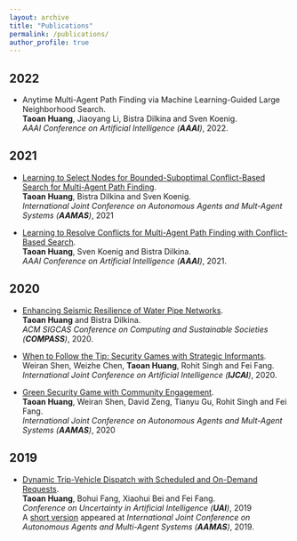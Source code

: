 ```yaml
---
layout: archive
title: "Publications"
permalink: /publications/
author_profile: true
---
```


## 2022
* Anytime Multi-Agent Path Finding via Machine Learning-Guided Large Neighborhood Search.                     
    **Taoan Huang**, Jiaoyang Li, Bistra Dilkina and Sven Koenig.    
    <i>AAAI Conference on Artificial Intelligence (**AAAI**)</i>, 2022.   

## 2021  
* [Learning to Select Nodes for Bounded-Suboptimal Conflict-Based Search for Multi-Agent Path Finding](https://taoanhuang.github.io/files/aamas21b.pdf).                     
    **Taoan Huang**, Bistra Dilkina and Sven Koenig.    
    <i>International Joint Conference on Autonomous Agents and Mult-Agent Systems (**AAMAS**)</i>, 2021        
    

* [Learning to Resolve Conflicts for Multi-Agent Path Finding with Conflict-Based Search](https://taoanhuang.github.io/files/aaai21c.pdf).         
    **Taoan Huang**, Sven Koenig and Bistra Dilkina.    
    <i>AAAI Conference on Artificial Intelligence (**AAAI**)</i>, 2021.     
 
## 2020

* [Enhancing Seismic Resilience of Water Pipe Networks](https://taoanhuang.github.io/files/compass20.pdf).         
    **Taoan Huang** and Bistra Dilkina.    
    <i>ACM SIGCAS Conference on Computing and Sustainable Societies (**COMPASS**)</i>, 2020.    
    

* [ When to Follow the Tip: Security Games with Strategic Informants](https://taoanhuang.github.io/files/ijcai20.pdf).         
    Weiran Shen, Weizhe Chen, **Taoan Huang**, Rohit Singh and Fei Fang.        
    <i>International Joint Conference on Artificial Intelligence (**IJCAI**)</i>, 2020.    


* [Green Security Game with Community Engagement](https://taoanhuang.github.io/files/aamas20.pdf).                     
    **Taoan Huang**, Weiran Shen, David Zeng, Tianyu Gu, Rohit Singh and Fei Fang.        
    <i>International Joint Conference on Autonomous Agents and Mult-Agent Systems (**AAMAS**)</i>, 2020        
    
## 2019


* [Dynamic Trip-Vehicle Dispatch with Scheduled and On-Demand Requests](https://taoanhuang.github.io/files/uai19.pdf).                     
    **Taoan Huang**, Bohui Fang, Xiaohui Bei and Fei Fang.        
    <i>Conference on Uncertainty in Artificial Intelligence (**UAI**)</i>, 2019        
    A [short version](https://taoanhuang.github.io/files/aamas19EA.pdf) appeared at <i>International Joint Conference on Autonomous Agents and Multi-Agent Systems (**AAMAS**)</i>, 2019. 
    
